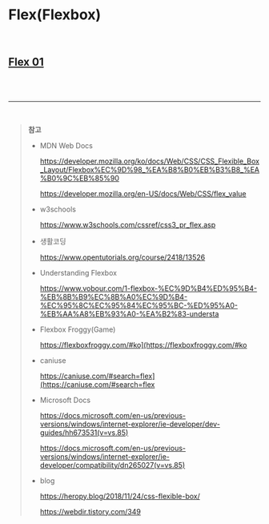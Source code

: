 # Flex(Flexbox)

<br>

## [Flex 01](flex01/README.md)

<br>

<br>

------

<br>

> **참고**
>
> - MDN Web Docs
>
>     <https://developer.mozilla.org/ko/docs/Web/CSS/CSS_Flexible_Box_Layout/Flexbox%EC%9D%98_%EA%B8%B0%EB%B3%B8_%EA%B0%9C%EB%85%90>
>
>     <https://developer.mozilla.org/en-US/docs/Web/CSS/flex_value>
>
> - w3schools
>
>     <https://www.w3schools.com/cssref/css3_pr_flex.asp>
>
> - 생활코딩
>
>     <https://www.opentutorials.org/course/2418/13526>
>
> - Understanding Flexbox
>
>     <https://www.vobour.com/1-flexbox-%EC%9D%B4%ED%95%B4-%EB%8B%B9%EC%8B%A0%EC%9D%B4-%EC%95%8C%EC%95%84%EC%95%BC-%ED%95%A0-%EB%AA%A8%EB%93%A0-%EA%B2%83-understa>
>
> - Flexbox Froggy(Game)
>
>     <https://flexboxfroggy.com/#ko](https://flexboxfroggy.com/#ko>
>
> - caniuse
>
>     <https://caniuse.com/#search=flex](https://caniuse.com/#search=flex>
>
> - Microsoft Docs
>
>     <https://docs.microsoft.com/en-us/previous-versions/windows/internet-explorer/ie-developer/dev-guides/hh673531(v=vs.85)>
>
>     <https://docs.microsoft.com/en-us/previous-versions/windows/internet-explorer/ie-developer/compatibility/dn265027(v=vs.85)>
>
> - blog
>
>     <https://heropy.blog/2018/11/24/css-flexible-box/>
>
>     <https://webdir.tistory.com/349>
